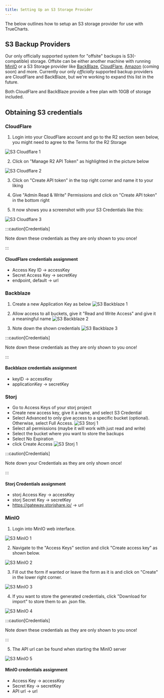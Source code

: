 ```yaml
---
title: Setting Up an S3 Storage Provider
---
```


The below outlines how to setup an S3 storage provider for use with TrueCharts.

## S3 Backup Providers

Our only officially supported system for "offsite" backups is S3(-compatible) storage. Offsite can be either another machine with running [MinIO](https://min.io/) or a S3 Storage provider like [BackBlaze](https://www.backblaze.com/docs/cloud-storage-s3-compatible-api), [CloudFlare](https://www.cloudflare.com/en-au/developer-platform/r2/), [Amazon](https://aws.amazon.com/s3/) (coming soon) and more. Currently our only *officially* supported backup providers are CloudFlare and BackBlaze, but we're working to expand this list in the future.

Both CloudFlare and BackBlaze provide a free plan with 10GB of storage included.

## Obtaining S3 credentials

### CloudFlare

1. Login into your CloudFlare account and go to the R2 section seen below, you might need to agree to the Terms for the R2 Storage

![S3 Cloudflare 1](./img/s3_cloudflare_1.png)

2. Click on "Manage R2 API Token" as highlighted in the picture below

![S3 Cloudflare 2](./img/s3_cloudflare_2.png)

3. Click on "Create API token" in the top right corner and name it to your liking

4. Give "Admin Read & Write" Permissions and click on "Create API token" in the bottom right

5. It now shows you a screenshot with your S3 Credentials like this:

![S3 Cloudflare 3](./img/s3_cloudflare_3.png)

:::caution[Credentials]

Note down these credentials as they are only shown to you once!

:::

#### CloudFlare credentials assignment

- Access Key ID -> accessKey
- Secret Access Key -> secretKey
- endpoint, default -> url

### Backblaze

1. Create a new Application Key as below
  ![S3 Backblaze 1](./img/s3_backblaze_1.png)

2. Allow access to all buckets, give it "Read and Write Access" and give it a meaningful name
  ![S3 Backblaze 2](./img/s3_backblaze_2.png)

3. Note down the shown credentials
  ![S3 Backblaze 3](./img/s3_backblaze_3.png)

:::caution[Credentials]

Note down these credentials as they are only shown to you once!

:::

#### Backblaze credentials assignment

- keyID -> accessKey
- applicationKey -> secretKey

### Storj

- Go to Access Keys of your storj project
- Create new access key, give it a name, and select S3 Credential
- Select Advanced to only give access to a specific bucket (optional). Otherwise, select Full Access.
  ![S3 Storj 1](./img/s3_storj_1.png)
- Select all permissions (maybe it will work with just read and write)
- Select the bucket where you want to store the backups
- Select No Expiration
- click Create Access
  ![S3 Storj 1](./img/s3_storj_1.png)

:::caution[Credentials]

Note down your Credentials as they are only shown once!

:::

#### Storj Credentials assignment

- storj Access Key -> accessKey
- storj Secret Key -> secretKey
- https://gateway.storjshare.io/ -> url

### MinIO

1. Login into MinIO web interface.

![S3 MinIO 1](./img/s3_minio_1.png)

2. Navigate to the "Access Keys" section and click "Create access key" as shown below.

![S3 MinIO 2](./img/s3_minio_2.png)

3. Fill out the form if wanted or leave the form as it is and click on "Create" in the lower right corner.

![S3 MinIO 3](./img/s3_minio_3.png)

4. If you want to store the generated credentials, click "Download for import" to store them to an .json file.

![S3 MinIO 4](./img/s3_minio_4.png)

:::caution[Credentials]

Note down these credentials as they are only shown to you once!

:::

5. The API url can be found when starting the MinIO server

![S3 MinIO 5](./img/s3_minio_5.png)

#### MinIO credentials assignment

- Access Key -> accessKey
- Secret Key -> secretKey
- API url -> url

